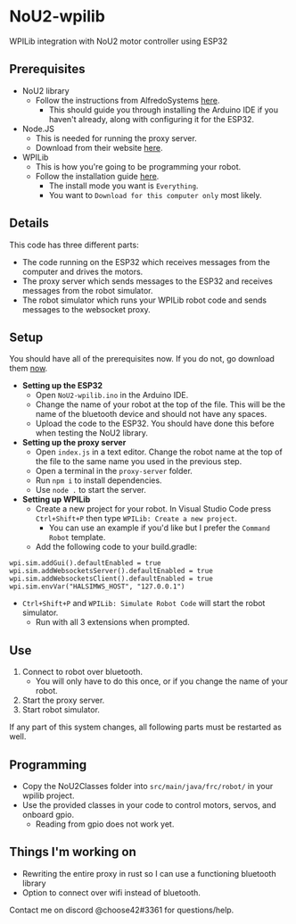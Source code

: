 # NoU2-wpilib
WPILib integration with NoU2 motor controller using ESP32
## Prerequisites
- NoU2 library
  - Follow the instructions from AlfredoSystems [here](https://github.com/AlfredoSystems/Alfredo-NoU2).
    - This should guide you through installing the Arduino IDE if you haven't already, along with configuring it for the ESP32.
- Node.JS
  - This is needed for running the proxy server.
  - Download from their website [here](https://nodejs.org/en/download/). 
- WPILib
  - This is how you're going to be programming your robot.
  - Follow the installation guide [here](https://docs.wpilib.org/en/stable/docs/zero-to-robot/step-2/wpilib-setup.html).
    - The install mode you want is `Everything`.
    - You want to `Download for this computer only` most likely.
## Details
This code has three different parts:
  - The code running on the ESP32 which receives messages from the computer and drives the motors.
  - The proxy server which sends messages to the ESP32 and receives messages from the robot simulator.
  - The robot simulator which runs your WPILib robot code and sends messages to the websocket proxy.
## Setup
You should have all of the prerequisites now. If you do not, go download them [now](https://github.com/afredge/NoU2-wpilib#Prerequisites).

- **Setting up the ESP32**
  - Open `NoU2-wpilib.ino` in the Arduino IDE.
  - Change the name of your robot at the top of the file. This will be the name of the bluetooth device and should not have any spaces.
  - Upload the code to the ESP32. You should have done this before when testing the NoU2 library.
- **Setting up the proxy server**
  - Open `index.js` in a text editor. Change the robot name at the top of the file to the same name you used in the previous step.
  - Open a terminal in the `proxy-server` folder.
  - Run `npm i` to install dependencies.
  - Use `node .` to start the server.
- **Setting up WPILib**
  - Create a new project for your robot. In Visual Studio Code press `Ctrl+Shift+P` then type `WPILib: Create a new project`.
    - You can use an example if you'd like but I prefer the `Command Robot` template.
  - Add the following code to your build.gradle: 
```
wpi.sim.addGui().defaultEnabled = true
wpi.sim.addWebsocketsServer().defaultEnabled = true
wpi.sim.addWebsocketsClient().defaultEnabled = true
wpi.sim.envVar("HALSIMWS_HOST", "127.0.0.1")
```
  - `Ctrl+Shift+P` and `WPILib: Simulate Robot Code` will start the robot simulator.
    - Run with all 3 extensions when prompted.
## Use
1. Connect to robot over bluetooth.
    - You will only have to do this once, or if you change the name of your robot.
2. Start the proxy server.
3. Start robot simulator.

If any part of this system changes, all following parts must be restarted as well. 
## Programming
- Copy the NoU2Classes folder into `src/main/java/frc/robot/` in your wpilib project.
- Use the provided classes in your code to control motors, servos, and onboard gpio.
  - Reading from gpio does not work yet.
## Things I'm working on 
- Rewriting the entire proxy in rust so I can use a functioning bluetooth library
- Option to connect over wifi instead of bluetooth.

Contact me on discord @choose42#3361 for questions/help.
